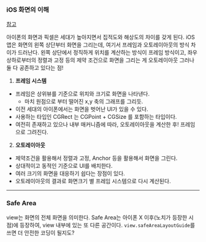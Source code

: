 ### iOS 화면의 이해
[참고](https://www.paintcodeapp.com/news/ultimate-guide-to-iphone-resolutions)

아이폰의 화면과 픽셀은 세대가 높아지면서 집적도와 해상도의 차이를 갖게 된다.
iOS 앱은 화면의 왼쪽 상단부터 화면을 그리는데, 여기서 프레임과 오토레이아웃의 방식 차이가 드러난다.
왼쪽 상단에서 정직하게 위치를 계산하는 방식이 프레임 방식이고, 좌우상하로부터의 정렬과 고정 등의 제약 조건으로 화면을 그리는 게 오토레이아웃
그러나 둘 다 공존하고 있다는 점!

1. **프레임 시스템**
- 프레임은 상위뷰를 기준으로 위치와 크기로 화면을 나타낸다.
    + 마치 원점으로 부터 떨어진 x,y 축의 그래프를 그리듯.
- 이전 세대의 아이폰에서는 화면을 벗어난 UI가 있을 수 있다.
- 사용하는 타입인 CGRect 는 CGPoint + CGSize 를 포함하는 타입이다.
- 여전히 존재하고 있으나 내부 매커니즘에 따라, 오토레이아웃을 계산한 후! 프레임으로 그려진다.

2. **오토레이아웃**
- 제약조건을 활용해서 정렬과 고정, Anchor 등을 활용해서 화면을 그린다.
- 상대적이고 동적인 기준으로 UI를 배치한다.
- 여러 크기의 화면을 대응하기 쉽다는 장점이 있다.
- 오토레이아웃의 결과로 화면크기 별 프레임 시스템으로 다시 계산된다.
---
### Safe Area
view는 화면의 전체 화면을 의미한다.
Safe Area는 아이폰 X 이후(노치가 등장한 시점)에 등장하여, view 내부에 있는 또 다른 공간이다.
`view.safeAreaLayoutGuide`를 쓰면 더 안전한 코딩이 될지도?